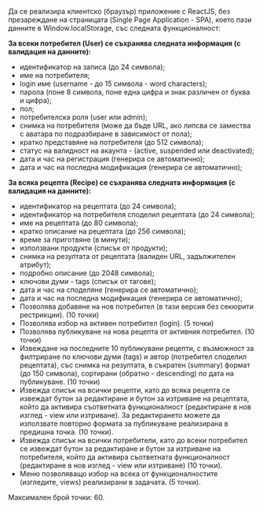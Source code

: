 Да се реализира клиентско (браузър) приложение с ReactJS, без презареждане на страницата (Single Page Application - SPA), което пази данните в Window.localStorage, със следната функционалност:

**За всеки потребител (User) се съхранява следната информация (с валидация на данните):**

- идентификатор на записа (до 24 символа);
- име на потребителя;
- login име (username - до 15 символа - word characters);
- парола (поне 8 символа, поне една цифра и знак различен от буква и цифра);
- пол;
- потребителска роля (user или admin);
- снимка на потребителя (може да бъде URL, ако липсва се замества с аватара по подразбиране в зависимост от пола);
- кратко представяне на потребителя (до 512 символа);
- статус на валидност на акаунта - (active, suspended или deactivated);
- дата и час на регистрация (генерира се автоматично);
- дата и час на последна модификация (генерира се автоматично);

**За всяка рецепта (Recipe) се съхранява следната информация (с валидация на данните):**
- идентификатор на рецептата (до 24 символа);
- идентификатор на потребителя споделил рецептата (до 24 символа);
- име на рецептата (до 80 символа);
- кратко описание на рецептата (до 256 символа);
- време за приготвяне (в минути);
- използвани продукти (списък от продукти);
- снимка на резултата от рецептата (валиден URL, задължителен атрибут);
- подробно описание (до 2048 символа);
- ключови думи - tags (списък от тагове);
- дата и час на споделяне (генерира се автоматично);
- дата и час на последна модификация (генерира се автоматично);
- Позволява добавяне на нов потребител (в тази версия без секюрити рестрикции). (10 точки)
- Позволява избор на активен потребител (login). (5 точки)
- Позволява публикуване на нова рецепта от активния потребител. (10 точки)
- Извеждане на последните 10 публикувани рецепти, с възможност за филтриране по ключови думи (tags) и автор (потребител споделил рецептата), със снимка на резултата, в съкратен (summary) формат (до 150 символа), сортирани (обратно - descending) по дата на публикуване. (10 точки)
- Извежда списък на всички рецепти, като до всяка рецепта се извеждат бутон за редактиране и бутон за изтриване на рецептата, който да активира съответната функционалност (редактиране в нов изглед - view или изтриване). За редактирането можете да използвате повторно формата за публикуване реализирана в предишна точка. (10 точки).
- Извежда списък на всички потребители, като до всеки потребител се извеждат бутон за редактиране и бутон за изтриване на пoтребителя, който да активира съответната функционалност (редактиране в нов изглед - view или изтриване) (10 точки).
- Меню позволяващо избор на всека от функционалностите (изгледите, views) реализирани в задачата. (5 точки).

Максимален брой точки: 60.